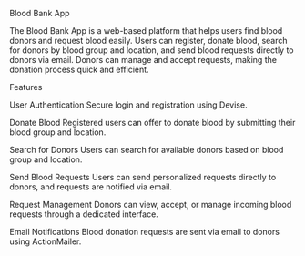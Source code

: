 Blood Bank App

The Blood Bank App is a web-based platform that helps users find blood donors and request blood easily. Users can register, donate blood, search for donors by blood group and location, and send blood requests directly to donors via email. Donors can manage and accept requests, making the donation process quick and efficient.

Features

User Authentication
Secure login and registration using Devise.

Donate Blood
Registered users can offer to donate blood by submitting their blood group and location.

Search for Donors
Users can search for available donors based on blood group and location.

Send Blood Requests
Users can send personalized requests directly to donors, and requests are notified via email.

Request Management
Donors can view, accept, or manage incoming blood requests through a dedicated interface.

Email Notifications
Blood donation requests are sent via email to donors using ActionMailer.
